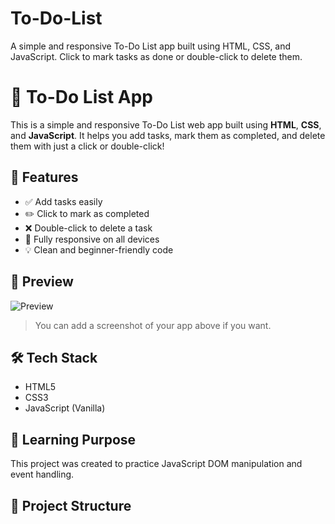 # To-Do-List
A simple and responsive To-Do List app built using HTML, CSS, and JavaScript. Click to mark tasks as done or double-click to delete them.

# 📝 To-Do List App

This is a simple and responsive To-Do List web app built using **HTML**, **CSS**, and **JavaScript**. It helps you add tasks, mark them as completed, and delete them with just a click or double-click!

## 🚀 Features

- ✅ Add tasks easily
- ✏️ Click to mark as completed
- ❌ Double-click to delete a task
- 📱 Fully responsive on all devices
- 💡 Clean and beginner-friendly code

## 📸 Preview

![Preview](https://user-images.githubusercontent.com/your-github-username/your-repo-name/preview.png)

> You can add a screenshot of your app above if you want.

## 🛠️ Tech Stack

- HTML5
- CSS3
- JavaScript (Vanilla)

## 🧠 Learning Purpose

This project was created to practice JavaScript DOM manipulation and event handling.

## 📂 Project Structure



